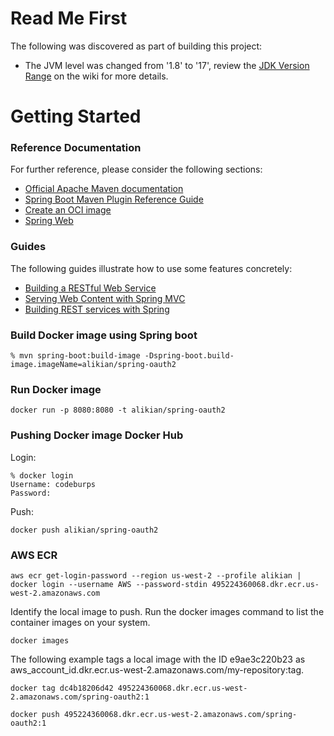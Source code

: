 # Read Me First
The following was discovered as part of building this project:

* The JVM level was changed from '1.8' to '17', review the [JDK Version Range](https://github.com/spring-projects/spring-framework/wiki/Spring-Framework-Versions#jdk-version-range) on the wiki for more details.

# Getting Started

### Reference Documentation
For further reference, please consider the following sections:

* [Official Apache Maven documentation](https://maven.apache.org/guides/index.html)
* [Spring Boot Maven Plugin Reference Guide](https://docs.spring.io/spring-boot/docs/3.1.1/maven-plugin/reference/html/)
* [Create an OCI image](https://docs.spring.io/spring-boot/docs/3.1.1/maven-plugin/reference/html/#build-image)
* [Spring Web](https://docs.spring.io/spring-boot/docs/3.1.1/reference/htmlsingle/#web)

### Guides
The following guides illustrate how to use some features concretely:

* [Building a RESTful Web Service](https://spring.io/guides/gs/rest-service/)
* [Serving Web Content with Spring MVC](https://spring.io/guides/gs/serving-web-content/)
* [Building REST services with Spring](https://spring.io/guides/tutorials/rest/)

### Build Docker image using Spring boot
```
% mvn spring-boot:build-image -Dspring-boot.build-image.imageName=alikian/spring-oauth2
```

### Run Docker image
```
docker run -p 8080:8080 -t alikian/spring-oauth2
```

### Pushing Docker image Docker Hub

Login:
```
% docker login 
Username: codeburps
Password: 
```

Push:
```
docker push alikian/spring-oauth2  
```

### AWS ECR

```
aws ecr get-login-password --region us-west-2 --profile alikian | docker login --username AWS --password-stdin 495224360068.dkr.ecr.us-west-2.amazonaws.com
```

Identify the local image to push. Run the docker images command to list the container images on your system.
```
docker images
```

The following example tags a local image with the ID e9ae3c220b23 as aws_account_id.dkr.ecr.us-west-2.amazonaws.com/my-repository:tag.
```
docker tag dc4b18206d42 495224360068.dkr.ecr.us-west-2.amazonaws.com/spring-oauth2:1
```

```
docker push 495224360068.dkr.ecr.us-west-2.amazonaws.com/spring-oauth2:1
```
